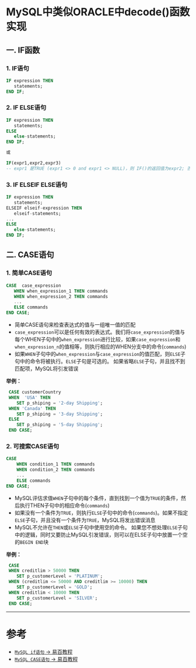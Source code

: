 # MySQL中类似ORACLE中decode()函数实现

## 一. IF函数
### 1. IF语句
```sql
IF expression THEN 
   statements;
END IF;
```

### 2. IF ELSE语句
```SQL
IF expression THEN
   statements;
ELSE
   else-statements;
END IF;

或

IF(expr1,expr2,expr3)
-- expr1 是TRUE (expr1 <> 0 and expr1 <> NULL)，则 IF()的返回值为expr2; 否则返回值则为 expr3
```

### 3. IF ELSEIF ELSE语句
```sql
IF expression THEN
   statements;
ELSEIF elseif-expression THEN
   elseif-statements;
...
ELSE
   else-statements;
END IF;
```

## 二. CASE语句

### 1. 简单CASE语句

```sql
CASE  case_expression
   WHEN when_expression_1 THEN commands
   WHEN when_expression_2 THEN commands
   ...
   ELSE commands
END CASE;
```
* 简单CASE语句来检查表达式的值与一组唯一值的匹配
* `case_expression`可以是任何有效的表达式。我们将`case_expression`的值与每个WHEN子句中的`when_expression`进行比较，如果`case_expression`和`when_expression_n`的值相等，则执行相应的WHEN分支中的命令(`commands`)
* 如果`WHEN`子句中的`when_expression`与`case_expression`的值匹配，则`ELSE`子句中的命令将被执行。`ELSE`子句是可选的。 如果省略`ELSE`子句，并且找不到匹配项，MySQL将引发错误

**举例：**
```sql
 CASE customerCountry
 WHEN  'USA' THEN
    SET p_shiping = '2-day Shipping';
 WHEN 'Canada' THEN
    SET p_shiping = '3-day Shipping';
 ELSE
    SET p_shiping = '5-day Shipping';
 END CASE;
```

### 2. 可搜索CASE语句
```sql
CASE
    WHEN condition_1 THEN commands
    WHEN condition_2 THEN commands
    ...
    ELSE commands
END CASE;
``` 
* MySQL评估求值`WHEN`子句中的每个条件，直到找到一个值为`TRUE`的条件，然后执行THEN子句中的相应命令(`commands`)
* 如果没有一个条件为`TRUE`，则执行`ELSE`子句中的命令(`commands`)。如果不指定`ELSE`子句，并且没有一个条件为`TRUE`，MySQL将发出错误消息
* MySQL不允许在`THEN`或`ELSE`子句中使用空的命令。 如果您不想处理`ELSE`子句中的逻辑，同时又要防止MySQL引发错误，则可以在ELSE子句中放置一个空的`BEGIN END`块

**举例：**
```sql
 CASE  
 WHEN creditlim > 50000 THEN 
    SET p_customerLevel = 'PLATINUM';
 WHEN (creditlim <= 50000 AND creditlim >= 10000) THEN
    SET p_customerLevel = 'GOLD';
 WHEN creditlim < 10000 THEN
    SET p_customerLevel = 'SILVER';
 END CASE;
```


--- 
# 参考
* [`MySQL if语句` -> 易百教程](https://www.yiibai.com/mysql/if-statement.html)
* [`MySQL CASE语句` -> 易百教程](https://www.yiibai.com/mysql/case-statement.html)


<comment/>